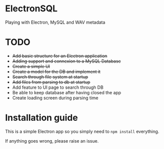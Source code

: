 # ElectronSQL
Playing with Electron, MySQL and WAV metadata

# TODO
- ~~Add basic structure for an Electron application~~
- ~~Adding support and connexion to a MySQL Database~~
- ~~Create a simple UI~~
- ~~Create a model for the DB and implement it~~
- ~~Search through file system at startup~~
- ~~Add files from parsing to db at startup~~
- Add feature to UI page to search through DB
- Be able to keep database after having closed the app
- Create loading screen during parsing time

# Installation guide
This is a simple Electron app so you simply need to ```npm install``` everything.

If anything goes wrong, please raise an issue.
